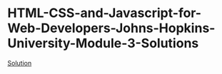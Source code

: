 # HTML-CSS-and-Javascript-for-Web-Developers-Johns-Hopkins-University-Module-3-Solutions
[Solution](https://c0smlc.github.io/HTML-CSS-and-Javascript-for-Web-Developers-Johns-Hopkins-University-Module-3-Solutions/)

